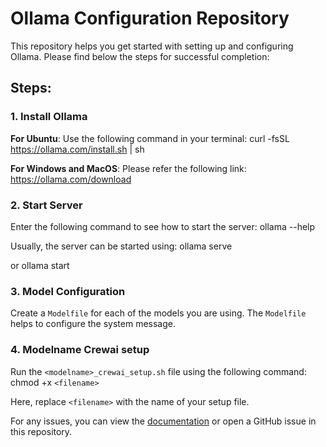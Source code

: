 # Ollama Configuration Repository
This repository helps you get started with setting up and configuring Ollama. Please find below the steps for successful completion:

## Steps:
### 1. Install Ollama
   **For Ubuntu**: Use the following command in your terminal:
curl -fsSL https://ollama.com/install.sh | sh

   **For Windows and MacOS**: Please refer the following link:
https://ollama.com/download

### 2. Start Server
   Enter the following command to see how to start the server:
ollama --help

   Usually, the server can be started using:
ollama serve

   or
ollama start


### 3. Model Configuration
   Create a `Modelfile` for each of the models you are using. The `Modelfile` helps to configure the system message.

### 4. Modelname Crewai setup
   Run the `<modelname>_crewai_setup.sh` file using the following command:
chmod +x `<filename>`

   Here, replace `<filename>` with the name of your setup file.

For any issues, you can view the [documentation](https://ollama.com/docs) or open a GitHub issue in this repository.